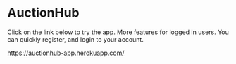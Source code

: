 # AuctionHub

Click on the link below to try the app. More features for logged in users. You can quickly register, and login to your account.

https://auctionhub-app.herokuapp.com/ 


